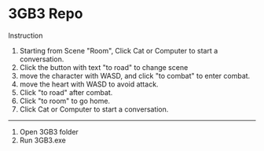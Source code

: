 # 3GB3 Repo

Instruction
1. Starting from Scene "Room", Click Cat or Computer to start a conversation.
2. Click the button with text "to road" to change scene
3. move the character with WASD, and click "to combat" to enter combat.
4. move the heart with WASD to avoid attack.
5. Click "to road" after combat.
6. Click "to room" to go home.
7. Click Cat or Computer to start a conversation. 


--------------------------------------------------------------------
1) Open 3GB3 folder
2) Run 3GB3.exe
